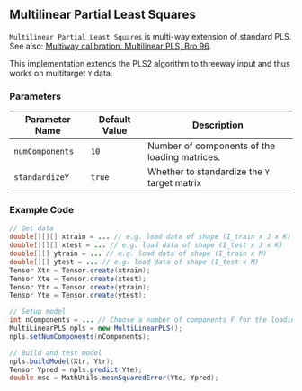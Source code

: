 ## Multilinear Partial Least Squares
`Multilinear Partial Least Squares` is multi-way extension of standard PLS.
See also: [Multiway calibration. Multilinear PLS, Bro 96](http://onlinelibrary.wiley.com/doi/10.1002/(SICI)1099-128X(199601)10:1%3C47::AID-CEM400%3E3.0.CO;2-C/full).

This implementation extends the PLS2 algorithm to threeway input and thus works on multitarget `Y` data.

### Parameters

| Parameter Name | Default Value | Description |
| -------------- | ------------- | ----------- |
| `numComponents` | `10` | Number of components of the loading matrices. |
| `standardizeY` | `true` | Whether to standardize the `Y` target matrix |

### Example Code 

```java
// Get data
double[][][] xtrain = ... // e.g. load data of shape (I_train x J x K)
double[][][] xtest = ... // e.g. load data of shape (I_test x J x K)
double[][] ytrain = ... // e.g. load data of shape (I_train x M)
double[][] ytest = ... // e.g. load data of shape (I_test x M)
Tensor Xtr = Tensor.create(xtrain);
Tensor Xte = Tensor.create(xtest);
Tensor Ytr = Tensor.create(ytrain);
Tensor Yte = Tensor.create(ytest);

// Setup model
int nComponents = ... // Choose a number of components F for the loading matrices
MultiLinearPLS npls = new MultiLinearPLS();
npls.setNumComponents(nComponents);

// Build and test model
npls.buildModel(Xtr, Ytr);
Tensor Ypred = npls.predict(Yte);
double mse = MathUtils.meanSquaredError(Yte, Ypred);
```